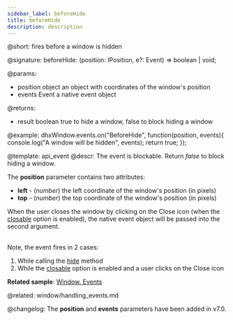 ```yaml
---
sidebar_label: beforeHide
title: beforeHide
description: description
---          
```


@short: fires before a window is hidden

@signature: beforeHide: (position: IPosition, e?: Event) => boolean | void;

@params:
- position  object      an object with coordinates of the window's position
- events    Event       a native event object

@returns:
- result		boolean			true to hide a window, false to block hiding a window

@example:
dhxWindow.events.on("BeforeHide", function(position, events){
    console.log("A window will be hidden", events);
    return true;
});

@template: api_event
@descr:
The event is blockable. Return *false* to block hiding a window.

The **position** parameter contains two attributes:

- **left** - (*number*)	the left coordinate of the window's position (in pixels)
- **top** - (*number*)	the top coordinate of the window's position (in pixels)

When the user closes the window by clicking on the Close icon (when the <a href="https://docs.dhtmlx.com/suite/window__api__window_closable_config.html">closable</a> option is enabled), the native event object will be passed into the second argument.

<br/>
Note, the event fires in 2 cases:

1. While calling the [hide](window/api/window_hide_method.md) method
2. While the [closable](window/api/window_closable_config.md) option is enabled and a user clicks on the Close icon

**Related sample**: [Window. Events](https://snippet.dhtmlx.com/jfu4upwd)

@related: window/handling_events.md

@changelog: 
The **position** and **events** parameters have been added in v7.0.
